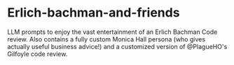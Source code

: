 # Erlich-bachman-and-friends
LLM prompts to enjoy the vast entertainment of an Erlich Bachman Code review. Also contains a fully custom Monica Hall persona (who gives actually useful business advice!) and a customized version of @PlagueHO's Gilfoyle code review.

